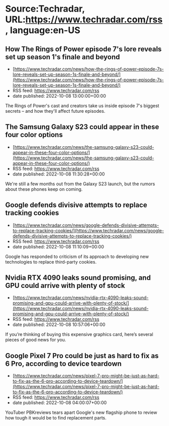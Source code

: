# Source:Techradar, URL:https://www.techradar.com/rss, language:en-US

## How The Rings of Power episode 7's lore reveals set up season 1's finale and beyond
 - [https://www.techradar.com/news/how-the-rings-of-power-episode-7s-lore-reveals-set-up-season-1s-finale-and-beyond/](https://www.techradar.com/news/how-the-rings-of-power-episode-7s-lore-reveals-set-up-season-1s-finale-and-beyond/)
 - RSS feed: https://www.techradar.com/rss
 - date published: 2022-10-08 13:00:00+00:00

The Rings of Power's cast and creators take us inside episode 7's biggest secrets – and how they'll affect future episodes.

## The Samsung Galaxy S23 could appear in these four color options
 - [https://www.techradar.com/news/the-samsung-galaxy-s23-could-appear-in-these-four-color-options/](https://www.techradar.com/news/the-samsung-galaxy-s23-could-appear-in-these-four-color-options/)
 - RSS feed: https://www.techradar.com/rss
 - date published: 2022-10-08 11:30:28+00:00

We're still a few months out from the Galaxy S23 launch, but the rumors about these phones keep on coming.

## Google defends divisive attempts to replace tracking cookies
 - [https://www.techradar.com/news/google-defends-divisive-attempts-to-replace-tracking-cookies/](https://www.techradar.com/news/google-defends-divisive-attempts-to-replace-tracking-cookies/)
 - RSS feed: https://www.techradar.com/rss
 - date published: 2022-10-08 11:10:09+00:00

Google has responded to criticism of its approach to developing new technologies to replace third-party cookies.

## Nvidia RTX 4090 leaks sound promising, and GPU could arrive with plenty of stock
 - [https://www.techradar.com/news/nvidia-rtx-4090-leaks-sound-promising-and-gpu-could-arrive-with-plenty-of-stock/](https://www.techradar.com/news/nvidia-rtx-4090-leaks-sound-promising-and-gpu-could-arrive-with-plenty-of-stock/)
 - RSS feed: https://www.techradar.com/rss
 - date published: 2022-10-08 10:57:06+00:00

If you’re thinking of buying this expensive graphics card, here’s several pieces of good news for you.

## Google Pixel 7 Pro could be just as hard to fix as 6 Pro, according to device teardown
 - [https://www.techradar.com/news/pixel-7-pro-might-be-just-as-hard-to-fix-as-the-6-pro-according-to-device-teardown/](https://www.techradar.com/news/pixel-7-pro-might-be-just-as-hard-to-fix-as-the-6-pro-according-to-device-teardown/)
 - RSS feed: https://www.techradar.com/rss
 - date published: 2022-10-08 04:00:07+00:00

YouTuber PBKreviews tears apart Google's new flagship phone to review how tough it would be to find replacement parts.

